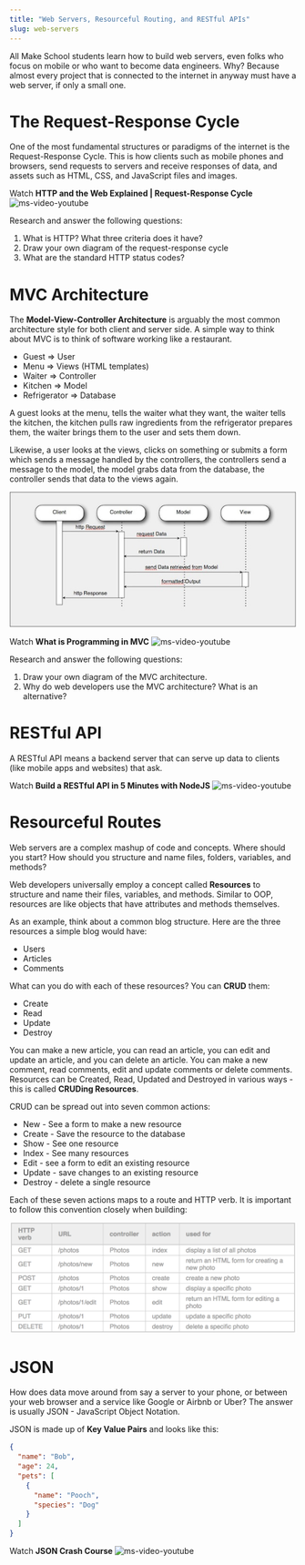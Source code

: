 ```yaml
---
title: "Web Servers, Resourceful Routing, and RESTful APIs"
slug: web-servers
---
```


All Make School students learn how to build web servers, even folks who focus on mobile or who want to become data engineers. Why? Because almost every project that is connected to the internet in anyway must have a web server, if only a small one.

# The Request-Response Cycle

One of the most fundamental structures or paradigms of the internet is the Request-Response Cycle. This is how clients such as mobile phones and browsers, send requests to servers and receive responses of data, and assets such as HTML, CSS, and JavaScript files and images.

Watch **HTTP and the Web Explained | Request-Response Cycle**
![ms-video-youtube](https://www.youtube.com/watch?v=eesqK59rhGA)

Research and answer the following questions:

  1. What is HTTP? What three criteria does it have?
  1. Draw your own diagram of the request-response cycle
  1. What are the standard HTTP status codes?

# MVC Architecture

The **Model-View-Controller Architecture** is arguably the most common architecture style for both client and server side. A simple way to think about MVC is to think of software working like a restaurant.

* Guest => User
* Menu => Views (HTML templates)
* Waiter => Controller
* Kitchen => Model
* Refrigerator => Database

A guest looks at the menu, tells the waiter what they want, the waiter tells the kitchen, the kitchen pulls raw ingredients from the refrigerator prepares them, the waiter brings them to the user and sets them down.

Likewise, a user looks at the views, clicks on something or submits a form which sends a message handled by the controllers, the controllers send a message to the model, the model grabs data from the database, the controller sends that data to the views again.

![MVC Restaurant](assets/mvc-req-res-1.jpeg "Model View Controller")

Watch **What is Programming in MVC**
![ms-video-youtube](https://www.youtube.com/watch?v=1IsL6g2ixak)

Research and answer the following questions:

1. Draw your own diagram of the MVC architecture.
2. Why do web developers use the MVC architecture? What is an alternative?

# RESTful API

A RESTful API means a backend server that can serve up data to clients (like mobile apps and websites) that ask.

Watch **Build a RESTful API in 5 Minutes with NodeJS**
![ms-video-youtube](https://www.youtube.com/watch?v=p-x6WdwaJco)

# Resourceful Routes

Web servers are a complex mashup of code and concepts. Where should you start? How should you structure and name files, folders, variables, and methods?

Web developers universally employ a concept called **Resources** to structure and name their files, variables, and methods. Similar to OOP, resources are like objects that have attributes and methods themselves.

As an example, think about a common blog structure. Here are the three resources a simple blog would have:

* Users
* Articles
* Comments

What can you do with each of these resources? You can **CRUD** them:

* Create
* Read
* Update
* Destroy

You can make a new article, you can read an article, you can edit and update an article, and you can delete an article. You can make a new comment, read comments, edit and update comments or delete comments. Resources can be Created, Read, Updated and Destroyed in various ways - this is called **CRUDing Resources**.

CRUD can be spread out into seven common actions:

* New - See a form to make a new resource
* Create - Save the resource to the database
* Show - See one resource
* Index - See many resources
* Edit - see a form to edit an existing resource
* Update - save changes to an existing resource
* Destroy - delete a single resource

Each of these seven actions maps to a route and HTTP verb. It is important to follow this convention closely when building:

![resourceful-routing](assets/resourceful-routing.png "Resource Routes")

# JSON

How does data move around from say a server to your phone, or between your web browser and a service like Google or Airbnb or Uber? The answer is usually JSON - JavaScript Object Notation.

JSON is made up of **Key Value Pairs** and looks like this:

```json
{
  "name": "Bob",
  "age": 24,
  "pets": [
    {
      "name": "Pooch",
      "species": "Dog"
    }
  ]
}
```

Watch **JSON Crash Course**
![ms-video-youtube](https://www.youtube.com/watch?v=wI1CWzNtE-M)
